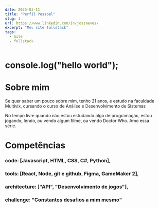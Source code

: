 ```yaml
---
date: 2025-03-11
title: "Perfil Pessoal"
slug: 1
url: https://www.linkedin.com/in/joasneves/
excerpt: "Meu site fullstack"
tags:
  - Site
  - fullstack
---
```


# console.log("hello world");

# Sobre mim

Se quer saber um pouco sobre mim, tenho 21 anos, e estudo na faculdade Multivix, cursando o curso de Análise e Desenvolvimento de Sistemas

No tempo livre quando não estou estudando algo de programação, estou jogando, lendo, ou vendo algum filme, ou vendo Doctor Who. Amo essa série.

# Competências
  
###  code: [Javascript, HTML, CSS, C#, Python],
###  tools: [React, Node, git e github, Figma, GameMaker 2],
###  architecture: ["API", "Desenvolvimento de jogos"],
### challenge: "Constantes desafios a mim mesmo"
